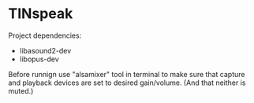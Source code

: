 # TINspeak

Project dependencies:
- libasound2-dev
- libopus-dev

Before runnign use "alsamixer" tool in terminal to make sure that capture and playback devices are set to desired gain/volume. (And that neither is muted.)
